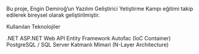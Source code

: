 Bu proje, Engin Demiroğ’un Yazılım Geliştirici Yetiştirme Kampı eğitimi takip edilerek bireysel olarak geliştirilmiştir.

Kullanılan Teknolojiler

.NET
ASP.NET Web API
Entity Framework
Autofac (IoC Container)
PostgreSQL / SQL Server
Katmanlı Mimari (N-Layer Architecture)
